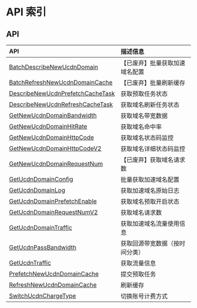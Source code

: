 # API 索引

## API

| API | 描述信息 |
|:---|:---|
|[BatchDescribeNewUcdnDomain](api/ucdn-api/batch_describe_new_ucdn_domain)|【已废弃】批量获取加速域名配置|
|[BatchRefreshNewUcdnDomainCache](api/ucdn-api/batch_refresh_new_ucdn_domain_cache)|【已废弃】批量刷新缓存|
|[DescribeNewUcdnPrefetchCacheTask](api/ucdn-api/describe_new_ucdn_prefetch_cache_task)|获取预取任务状态|
|[DescribeNewUcdnRefreshCacheTask](api/ucdn-api/describe_new_ucdn_refresh_cache_task)|获取域名刷新任务状态|
|[GetNewUcdnDomainBandwidth](api/ucdn-api/get_new_ucdn_domain_bandwidth)|获取域名带宽数据|
|[GetNewUcdnDomainHitRate](api/ucdn-api/get_new_ucdn_domain_hit_rate)|获取域名命中率|
|[GetNewUcdnDomainHttpCode](api/ucdn-api/get_new_ucdn_domain_http_code)|获取域名状态码监控|
|[GetNewUcdnDomainHttpCodeV2](api/ucdn-api/get_new_ucdn_domain_http_code_v2)|获取域名详细状态码监控|
|[GetNewUcdnDomainRequestNum](api/ucdn-api/get_new_ucdn_domain_request_num)|【已废弃】获取域名请求数|
|[GetUcdnDomainConfig](api/ucdn-api/get_ucdn_domain_config)|批量获取加速域名配置|
|[GetUcdnDomainLog](api/ucdn-api/get_ucdn_domain_log)|获取加速域名原始日志|
|[GetUcdnDomainPrefetchEnable](api/ucdn-api/get_ucdn_domain_prefetch_enable)|获取域名预取开启状态|
|[GetUcdnDomainRequestNumV2](api/ucdn-api/get_ucdn_domain_request_num_v2)|获取域名请求数|
|[GetUcdnDomainTraffic](api/ucdn-api/get_ucdn_domain_traffic)|获取加速域名流量使用信息|
|[GetUcdnPassBandwidth](api/ucdn-api/get_ucdn_pass_bandwidth)|获取回源带宽数据（按时间分类）|
|[GetUcdnTraffic](api/ucdn-api/get_ucdn_traffic)|获取流量信息|
|[PrefetchNewUcdnDomainCache](api/ucdn-api/prefetch_new_ucdn_domain_cache)|提交预取任务|
|[RefreshNewUcdnDomainCache](api/ucdn-api/refresh_new_ucdn_domain_cache)|刷新缓存|
|[SwitchUcdnChargeType](api/ucdn-api/switch_ucdn_charge_type)|切换账号计费方式|
